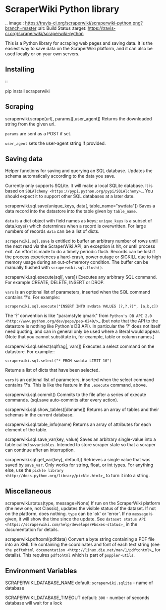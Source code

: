 ScraperWiki Python library
==========================

.. image:: https://travis-ci.org/scraperwiki/scraperwiki-python.png?branch=master
   :alt: Build Status
   :target: https://travis-ci.org/scraperwiki/scraperwiki-python

This is a Python library for scraping web pages and saving data.
It is the easiest way to save data on the ScraperWiki platform, and it
can also be used locally or on your own servers.

Installing
----------

::

   pip install scraperwiki

Scraping
--------

scraperwiki.scrape(url[, params][,user_agent])
  Returns the downloaded string from the given url.

  ``params`` are sent as a POST if set.

  ``user_agent`` sets the user-agent string if provided.

Saving data
-----------

Helper functions for saving and querying an SQL database. Updates
the schema automatically according to the data you save.

Currently only supports SQLite. It will make a local SQLite database.
It is based on `SQLAlchemy <https://pypi.python.org/pypi/SQLAlchemy>`_.
You should expect it to support other SQL databases at a later date.

scraperwiki.sql.save(unique_keys, data[, table_name="swdata"])
  Saves a data record into the datastore into the table given by ``table_name``.

  ``data`` is a dict object with field names as keys; ``unique_keys`` is a subset of data.keys() which determines when a record is overwritten. For large numbers of records `data` can be a list of dicts.

  ``scraperwiki.sql.save`` is entitled to buffer an arbitrary number of
  rows until the next read via the ScraperWiki API, an exception is hit,
  or until process exit. An effort is made to do a timely periodic flush.
  Records can be lost if the process experiences a hard-crash, power outage
  or SIGKILL due to high memory usage during an out-of-memory condition. The
  buffer can be manually flushed with ``scraperwiki.sql.flush()``.

scraperwiki.sql.execute(sql[, vars])
  Executes any arbitrary SQL command. For example CREATE, DELETE, INSERT or DROP.

  ``vars`` is an optional list of parameters, inserted when the SQL command contains ‘?’s. For example::

    scraperwiki.sql.execute("INSERT INTO swdata VALUES (?,?,?)", [a,b,c])

  The ‘?’ convention is like "paramstyle qmark" from `Python's DB API 2.0 <http://www.python.org/dev/peps/pep-0249/>`_ (but note that the API to the datastore is nothing like Python's DB API).  In particular the ‘?’ does not itself need quoting, and can in general only be used where a literal would appear. (Note that you cannot substitute in, for example, table or column names.)

scraperwiki.sql.select(sqlfrag[, vars])
  Executes a select command on the datastore.  For example::

    scraperwiki.sql.select("* FROM swdata LIMIT 10")

  Returns a list of dicts that have been selected.

  ``vars`` is an optional list of parameters, inserted when the select command contains ‘?’s.  This is like the feature in the ``.execute`` command, above.

scraperwiki.sql.commit()
  Commits to the file after a series of execute commands. (sql.save auto-commits after every action).

scraperwiki.sql.show_tables([dbname])
  Returns an array of tables and their schemas in the current database.

scraperwiki.sql.table_info(name)
  Returns an array of attributes for each element of the table.

scraperwiki.sql.save_var(key, value)
  Saves an arbitrary single-value into a table called ``swvariables``. Intended to store scraper state so that a scraper can continue after an interruption.

scraperwiki.sql.get_var(key[, default])
  Retrieves a single value that was saved by ``save_var``. Only works for string, float, or int types. For anything else, use the `pickle library <http://docs.python.org/library/pickle.html>`_ to turn it into a string.

Miscellaneous
-------------

scraperwiki.status(type, message=None)
  If run on the ScraperWiki platform (the new one, not Classic), updates the visible status of the dataset.  If not on the platform, does nothing. ``type`` can be 'ok' or 'error'. If no ``message`` is given, it will show the time since the update. See `dataset status API <https://scraperwiki.com/help/developer#boxes-status>`_ in the documentation for details.

scraperwiki.pdftoxml(pdfdata)
  Convert a byte string containing a PDF file into an XML file containing the coordinates and font of each text string (see `the pdftohtml documentation <http://linux.die.net/man/1/pdftohtml>`_ for details). This requires ``pdftohtml`` which is part of ``poppler-utils``. 

Environment Variables
---------------------

SCRAPERWIKI_DATABASE_NAME
  default: ``scraperwiki.sqlite`` - name of database

SCRAPERWIKI_DATABASE_TIMEOUT
  default: ``300`` - number of seconds database will wait for a lock

